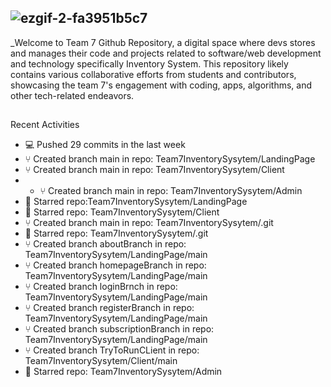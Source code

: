 ## ![ezgif-2-fa3951b5c7](https://github.com/Team7InventorySystem/.github/assets/150554741/579d5845-76d9-4bd6-a076-3e2154e39e95)
<!--![ezgif-1-7d8596c360](https://github.com/Team7InventorySystem/.github/assets/150554741/d6295054-4a3b-42c9-bbd1-4c188af1f83a)-->
_Welcome to Team 7 Github Repository, a digital space where devs stores and manages their code and projects related to software/web development and technology specifically Inventory System. This repository likely contains various collaborative efforts from students and contributors, showcasing the team 7's engagement with coding, apps, algorithms, and other tech-related endeavors.
##
Recent Activities
- 💻 Pushed 29 commits in the last week
- ⑂ Created branch main in repo: Team7InventorySysytem/LandingPage
- ⑂ Created branch main in repo: Team7InventorySysytem/Client
- - ⑂ Created branch main in repo: Team7InventorySysytem/Admin
- 🌟 Starred repo:Team7InventorySysytem/LandingPage
- 🌟 Starred repo: Team7InventorySysytem/Client
- ⑂ Created branch main in repo: Team7InventorySysytem/.git
- 🌟 Starred repo: Team7InventorySysytem/.git
- ⑂ Created branch aboutBranch in repo: Team7InventorySysytem/LandingPage/main
- ⑂ Created branch homepageBranch in repo: Team7InventorySysytem/LandingPage/main
- ⑂ Created branch loginBrnch in repo: Team7InventorySysytem/LandingPage/main
- ⑂ Created branch registerBranch in repo: Team7InventorySysytem/LandingPage/main
- ⑂ Created branch subscriptionBranch in repo: Team7InventorySysytem/LandingPage/main
- ⑂ Created branch TryToRunCLient in repo: Team7InventorySysytem/Client/main
- 🌟 Starred repo: Team7InventorySysytem/Admin
##
##

